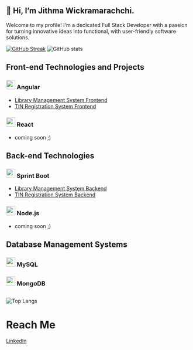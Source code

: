 ## 👋 Hi, I’m Jithma Wickramarachchi. 
     
   Welcome to my profile! I'm a dedicated Full Stack Developer with a passion for turning innovative ideas into functional, with user-friendly software solutions.

[![GitHub Streak](https://streak-stats.demolab.com/?user=Jithma-Wickramarachchi&theme=transparent)](https://git.io/streak-stats)
![GitHub stats](https://github-readme-stats.vercel.app/api?username=Jithma-Wickramarachchi&show_icons=true&theme=transparent)



## Front-end Technologies and Projects

### <img src="https://cdn.jsdelivr.net/gh/devicons/devicon/icons/angularjs/angularjs-plain.svg" alt="angular" width="25" height="25" /> Angular
- [Library Management System Frontend](https://github.com/Jithma-Wickramarachchi/library-management-system-frontend.git)
- [TIN Registration System Frontend](https://github.com/Jithma-Wickramarachchi/tin-registration-system-frontend.git)

### <img src="https://cdn.jsdelivr.net/gh/devicons/devicon/icons/react/react-original.svg" alt="react" width="25" height="25" /> React
- coming soon ;)
##
## Back-end Technologies

### <img src="https://cdn.jsdelivr.net/gh/devicons/devicon/icons/spring/spring-original.svg" alt="springboot" width="25" height="25"/> Sprint Boot
- [Library Management System Backend](https://github.com/Jithma-Wickramarachchi/library-management-system.git)
- [TIN Registration System Backend](https://github.com/Jithma-Wickramarachchi/tin-registration-system.git)

### <img src="https://cdn.jsdelivr.net/gh/devicons/devicon/icons/nodejs/nodejs-original.svg" alt="springboot" width="25" height="25"/> Node.js 
- coming soon ;)

##
## Database Management Systems

### <img src="https://cdn.jsdelivr.net/gh/devicons/devicon/icons/mysql/mysql-original.svg" alt="mysql" width="25" height="25"/> MySQL
### <img src="https://cdn.jsdelivr.net/gh/devicons/devicon/icons/mongodb/mongodb-original.svg" alt="mongodb" width="25" height="25"/> MongoDB

##
![Top Langs](https://github-readme-stats.vercel.app/api/top-langs/?username=Jithma-Wickramarachchi&layout=compact&theme=transparent)

# Reach Me
<a href="https://www.linkedin.com/in/jithma-wickramarachchi-b45032277" target="_blank">LinkedIn</a>

